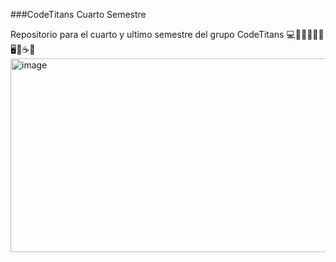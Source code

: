 ###CodeTitans Cuarto Semestre

Repositorio para el cuarto y ultimo semestre del grupo CodeTitans 💻💪🏼🤘🏼🧉🖥🎉☕💼
<img width="1193" height="310" alt="image" src="https://github.com/user-attachments/assets/ab563396-4097-416e-b729-ac0bd5edc06d" />
